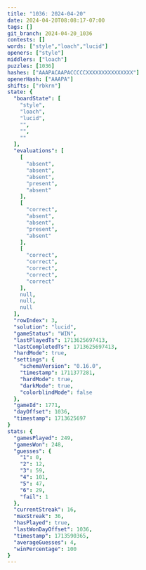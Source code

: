 ```yaml
---
title: "1036: 2024-04-20"
date: 2024-04-20T08:08:17-07:00
tags: []
git_branch: 2024-04-20_1036
contests: []
words: ["style","loach","lucid"]
openers: ["style"]
middlers: ["loach"]
puzzles: [1036]
hashes: ["AAAPACAAPACCCCCXXXXXXXXXXXXXXX"]
openerHash: ["AAAPA"]
shifts: ["rbkrn"]
state: {
  "boardState": [
    "style",
    "loach",
    "lucid",
    "",
    "",
    ""
  ],
  "evaluations": [
    [
      "absent",
      "absent",
      "absent",
      "present",
      "absent"
    ],
    [
      "correct",
      "absent",
      "absent",
      "present",
      "absent"
    ],
    [
      "correct",
      "correct",
      "correct",
      "correct",
      "correct"
    ],
    null,
    null,
    null
  ],
  "rowIndex": 3,
  "solution": "lucid",
  "gameStatus": "WIN",
  "lastPlayedTs": 1713625697413,
  "lastCompletedTs": 1713625697413,
  "hardMode": true,
  "settings": {
    "schemaVersion": "0.16.0",
    "timestamp": 1711377281,
    "hardMode": true,
    "darkMode": true,
    "colorblindMode": false
  },
  "gameId": 1771,
  "dayOffset": 1036,
  "timestamp": 1713625697
}
stats: {
  "gamesPlayed": 249,
  "gamesWon": 248,
  "guesses": {
    "1": 0,
    "2": 12,
    "3": 59,
    "4": 101,
    "5": 47,
    "6": 29,
    "fail": 1
  },
  "currentStreak": 16,
  "maxStreak": 36,
  "hasPlayed": true,
  "lastWonDayOffset": 1036,
  "timestamp": 1713590365,
  "averageGuesses": 4,
  "winPercentage": 100
}
---
```

<!-- more -->
